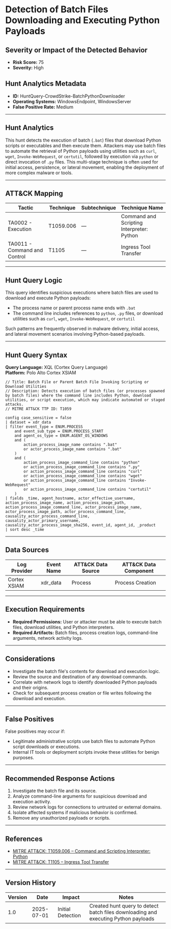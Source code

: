 # Detection of Batch Files Downloading and Executing Python Payloads

## Severity or Impact of the Detected Behavior
- **Risk Score:** 75
- **Severity:** High

## Hunt Analytics Metadata

- **ID:** HuntQuery-CrowdStrike-BatchPythonDownloader
- **Operating Systems:** WindowsEndpoint, WindowsServer
- **False Positive Rate:** Medium

---

## Hunt Analytics

This hunt detects the execution of batch (`.bat`) files that download Python scripts or executables and then execute them. Attackers may use batch files to automate the retrieval of Python payloads using utilities such as `curl`, `wget`, `Invoke-WebRequest`, or `certutil`, followed by execution via `python` or direct invocation of `.py` files. This multi-stage technique is often used for initial access, persistence, or lateral movement, enabling the deployment of more complex malware or tools.

---

## ATT&CK Mapping

| Tactic                        | Technique   | Subtechnique | Technique Name                                         |
|------------------------------|-------------|--------------|--------------------------------------------------------|
| TA0002 - Execution           | T1059.006   | —            | Command and Scripting Interpreter: Python              |
| TA0011 - Command and Control | T1105       | —            | Ingress Tool Transfer                                  |

---

## Hunt Query Logic

This query identifies suspicious executions where batch files are used to download and execute Python payloads:

- The process name or parent process name ends with `.bat`
- The command line includes references to `python`, `.py` files, or download utilities such as `curl`, `wget`, `Invoke-WebRequest`, or `certutil`

Such patterns are frequently observed in malware delivery, initial access, and lateral movement scenarios involving Python-based payloads.

---

## Hunt Query Syntax

**Query Language:** XQL (Cortex Query Language)  
**Platform:** Polo Alto Cortex XSIAM

```xql
// Title: Batch File or Parent Batch File Invoking Scripting or Download Utilities
// Description: Detects execution of batch files (or processes spawned by batch files) where the command line includes Python, download utilities, or script execution, which may indicate automated or staged attacks.
// MITRE ATT&CK TTP ID: T1059

config case_sensitive = false 
| dataset = xdr_data 
| filter event_type = ENUM.PROCESS 
    and event_sub_type = ENUM.PROCESS_START 
    and agent_os_type = ENUM.AGENT_OS_WINDOWS
    and (
        action_process_image_name contains ".bat"
        or actor_process_image_name contains ".bat"
    )
    and (
        action_process_image_command_line contains "python"
        or action_process_image_command_line contains ".py"
        or action_process_image_command_line contains "curl"
        or action_process_image_command_line contains "wget"
        or action_process_image_command_line contains "Invoke-WebRequest"
        or action_process_image_command_line contains "certutil"
    )
| fields _time, agent_hostname, actor_effective_username, action_process_image_name, action_process_image_path, action_process_image_command_line, actor_process_image_name, actor_process_image_path, actor_process_command_line, causality_actor_process_command_line, causality_actor_primary_username, causality_actor_process_image_sha256, event_id, agent_id, _product
| sort desc _time 
```

---

## Data Sources

| Log Provider | Event Name       | ATT&CK Data Source  | ATT&CK Data Component  |
|--------------|------------------|---------------------|------------------------|
| Cortex XSIAM|    xdr_data       | Process             | Process Creation       |

---

## Execution Requirements

- **Required Permissions:** User or attacker must be able to execute batch files, download utilities, and Python interpreters.
- **Required Artifacts:** Batch files, process creation logs, command-line arguments, network activity logs.

---

## Considerations

- Investigate the batch file's contents for download and execution logic.
- Review the source and destination of any download commands.
- Correlate with network logs to identify downloaded Python payloads and their origins.
- Check for subsequent process creation or file writes following the download and execution.

---

## False Positives

False positives may occur if:

- Legitimate administrative scripts use batch files to automate Python script downloads or executions.
- Internal IT tools or deployment scripts invoke these utilities for benign purposes.

---

## Recommended Response Actions

1. Investigate the batch file and its source.
2. Analyze command-line arguments for suspicious download and execution activity.
3. Review network logs for connections to untrusted or external domains.
4. Isolate affected systems if malicious behavior is confirmed.
5. Remove any unauthorized payloads or scripts.

---

## References

- [MITRE ATT&CK: T1059.006 – Command and Scripting Interpreter: Python](https://attack.mitre.org/techniques/T1059/006/)
- [MITRE ATT&CK: T1105 – Ingress Tool Transfer](https://attack.mitre.org/techniques/T1105/)

---

## Version History

| Version | Date       | Impact            | Notes                                                                                      |
|---------|------------|-------------------|--------------------------------------------------------------------------------------------|
| 1.0     | 2025-07-01 | Initial Detection | Created hunt query to detect batch files downloading and executing Python payloads          |
